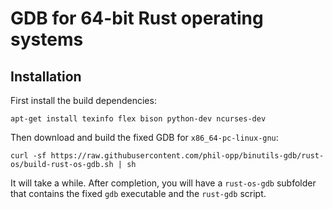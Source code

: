 # GDB for 64-bit Rust operating systems

## Installation
First install the build dependencies:

```
apt-get install texinfo flex bison python-dev ncurses-dev
```

Then download and build the fixed GDB for `x86_64-pc-linux-gnu`:

```
curl -sf https://raw.githubusercontent.com/phil-opp/binutils-gdb/rust-os/build-rust-os-gdb.sh | sh
```

It will take a while. After completion, you will have a `rust-os-gdb` subfolder that contains the fixed `gdb` executable and the `rust-gdb` script.
